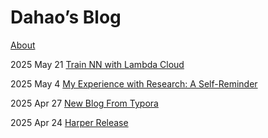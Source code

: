 # Dahao’s Blog

[About](./about.html)

2025 May 21 	[Train NN with Lambda Cloud](./blog/20250521-lambda-cloud-guide/index.html)

2025 May  4 	[My Experience with Research: A Self-Reminder](./blog/20250504-research-experience/index.html)

2025 Apr 27 	[New Blog From Typora](./blog/20250427-typora-web/index.html)

2025 Apr 24 	[Harper Release](./blog/20250424-harper-release/index.html)
